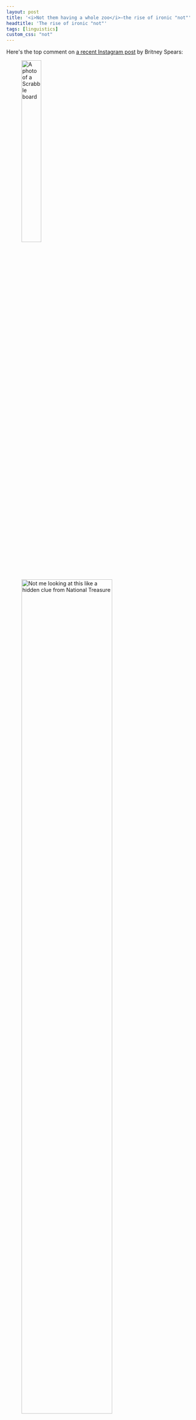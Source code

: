 ```yaml
---
layout: post
title: '<i>Not them having a whole zoo</i>—the rise of ironic "not"'
headtitle: 'The rise of ironic "not"'
tags: [linguistics]
custom_css: "not"
---
```


Here's the top comment on [a recent Instagram post](https://www.instagram.com/p/CLX1sI5ALi8/) by Britney Spears:

<figure>
<img src="/assets/not/britney_scrabble.jpg"
    style="width:35%"
    alt="A photo of a Scrabble board"
/>
<img src="/assets/not/insta_comment.png"
    style="width:75%"
    alt="Not me looking at this like a hidden clue from National Treasure"
/>
</figure>

If you're the sort of person who would follow Britney Spears on Instagram your response may be a nonplussed *And?*

But if you belong to an older, less online demographic, then maybe attempting to parse this sentence left you with a bit of a headache.

This is just one example of a novel use of *not* which has been on my radar for a while. Below I've cut together some clips of other examples, so you can get a sense of what it sounds like when spoken aloud, and the contexts in which it appears (you may want to turn on closed captions):

<iframe width="560" height="315" src="https://www.youtube.com/embed/sRyIA27V780" title="YouTube video player" frameborder="0" allow="accelerometer; autoplay; clipboard-write; encrypted-media; gyroscope; picture-in-picture" allowfullscreen></iframe>

## What does it mean?

"Not X" as an expression of a speaker's attitude toward X is not a new thing. For example:

> [Alice draws the curtains] "Not another rainy day..."

> [Billy hears a crashing sound and goes downstairs to investigate] "No! Not the Ming vase!"

These utterances express some combination of surprise and negative sentiment, ranging in degree from mild disappointment to horror (the difference being largely marked by intonation).

A defining feature of the novel use of *not* is that it adds a layer of irony to this equation. It expresses something like *mock* horror or playful incredulity. When Nene exclaims "Not a white refrigerator, honey!", it's not because the sight of the white fridge has her genuinely appalled. She's just cheekily pointing out that it's a bit *déclassé*.

In general, this "Not X" communicates a judgement that X is amusing and surprising.

When X is *intended* to be humourous, this can carry an approving tone ("Haha, good one"), as in this banter between Bob the Drag Queen and Aja:

<video controls width="480" style="max-width: 100%">
    <source src="/assets/not/not_blac_chyna.mp4"
        type="video/mp4"
    >
</video>

("Jan should have been Blac Chyna" is a joking reference to a memorable quote from [Nina Bo'nina Brown](https://en.wikipedia.org/wiki/Nina_Bo%27nina_Brown) in an earlier season of the show.)

On the other hand, it can also be used derisively ("X is risible and the person responsible ought to be embarrassed"). In [a recent feud with Candace Owens](https://www.vulture.com/2021/03/cardi-b-tweets-candace-owens-wap-grammys.html), Cardi B used this technique in three (since-deleted) tweets, including:

> Not candy doing a whole 13 minute video of this shit on IG .Deum i be making her waNna pull her pussy hairs out .🤣🤣😩😩😩😩🤣🤣🤣🤣🤣🤣😂🤣🤣😂🤣🤣😂🤣🤣[...]

Most instances fall between these extremes, somewhere in the region of playful ribbing. Including our Instagram comment:

> Not me looking at this like a hidden clue from National Treasure

Which can be read as a very mildly self-deprecating remark along the lines of "Haha, can you believe I'm carefully parsing this Britney Spears Instagram post for hidden messages? I'm such a dork!"

## How does it work?

In these "Not X" expressions, X generally belongs to one of two categories.

### Gerund-participial complements—*not X Y-ing Z*

A striking feature of this novel "Not X" is that X can be a gerund-participial clause (in the nomenclature of [CGEL](https://en.wikipedia.org/wiki/The_Cambridge_Grammar_of_the_English_Language)), as in

> Not <span style="text-decoration: underline">Ed calling out Taylor like this</span>

These are easily found on social media, but are difficult to find spoken aloud. (The supercut above has two examples at the end from YouTubers [Mike's Mic](https://www.youtube.com/channel/UCuwUl4_fcRio_valO7_lxjA) and [Larray](https://www.youtube.com/user/LarryVonVanity) who incorporate influences from [Stan Twitter](https://en.wikipedia.org/wiki/Stan_Twitter) into their speech).

It seems impossible to construct an expression of genuine shock or dismay in this way—even in cases where the subject of horror can't be easily encapsulated in a noun phrase. For example, after looking at the receipt for a restaurant meal, it would be very strange for me to exclaim with genuine alarm:

> Not that bottle of wine costing $100!

It's interesting that an explicit subject is mandatory in these clauses. i.e. we don't see examples like "Not having a shrine to Carly Rae Jepsen". Perhaps because of the tendency to want to bracket *not* with the verb (as in "[Lacking] a shrine to Carly Rae Jepsen").

Usually the subject of a gerund-participial clause can be in the genitive case ("She resented <span style="text-decoration: underline">my</span> noisily clicking my pen"), but this is associated with a more formal style, so it's not surprising we don't see examples like "Not his trying to blame you".

### Metalinguistic uses

The other main use of ironic "Not X" has X be a direct quote.

For example, on a Reddit forum dedicated to old-looking babies, someone posted a photo of their preternaturally cantankerous-looking infant with the title:

> Everyone knows not to bother Sondra from Payroll during tax season.

Leading another user to comment:

> [Lmao! Not sondra from payroll 😂](https://www.reddit.com/r/oldbabies/comments/lshqlu/everyone_knows_not_to_bother_sondra_from_payroll/gorf64l/)

Sometimes the material is explicitly wrapped in quotation marks (especially to avoid an ungrammatical/garden-path reading when X is not a noun phrase):

> Nah y'all just want Rina to get attention so bad that you'll invent theoretical negative attention. No one clutched their pearls, but maybe people turned off the tv lol.
>> [LMAO not “maybe people turned off the tv”](https://www.reddit.com/r/popheads/comments/jiutk5/rina_sawayama_xs_the_tonight_show_starring_jimmy/ga8z4on/?context=10000)

<!--This can be read as something like "Ha, I can't believe they said X!". It can be used approvingly (to emphasize an intentionally humorous turn of phrase) or pejoratively ("what you said was risible and you should be embarrassed") or somewhere in a playful middle ground. -->

Again, this metalinguistic pattern is not used when expressing genuine horror, e.g.:

> Not "your car has been towed"!

(Aside: While the label 'metalinguistic negation' is commonly used for expressions like this, it may give a misleading impression. Just because X is a quote doesn't mean that "Not X" is commenting on the surface form of X (what [Geurts 1998](https://www.researchgate.net/profile/Bart-Geurts/publication/221966748_The_Mechanisms_of_Denial/links/0fcfd50c10e3e286ee000000/The-Mechanisms-of-Denial.pdf) calls a "form denial") rather than the content of X. For example, when Kandy proposes "a fun game to teach you how to listen" and Nene responds "Not teach, honey", it does not suggest she would have been any less scornful if Kandy had instead suggested "a fun game to *educate* you on listening".)

## Who uses it?

Anecdotally, most of my exposure to this construction has been hearing it from drag queens, and seeing it in online spaces that skew young and gay.

But to get some actual data, I turned to Reddit, since comments there map to communities ("subreddits"), which, in many cases, have fairly predictable demographics.

I wrote a couple [quick scripts](https://github.com/colinmorris/ironic-not) to scrape all comments on Reddit beginning with a pattern like `not (me|you|them) (thinking|taking|using|acting|trying)`. In total, I found about 1,600 such comments. A manual scan suggested precision was quite high.

Here are the subreddits with the greatest number of these comments:

{% include not/subreddit_counts.md %}

(Full table [here](https://github.com/colinmorris/ironic-not/blob/master/sub_counts.csv))

For the most part, this list is dominated by small-to-medium subreddits whose readership is especially gay, female, young, or some combination of the three.

Given the small absolute numbers involved, this is a somewhat noisy signal (though I did verify there weren't any extremely prolific users distorting the data—no single author has more than 5 comments in the dataset.)

## Is it on the rise?

The distribution of "Not X" Reddit comments over time is not dissimilar to the trajectory of $GME:

![png](/assets/not/reddit_counts_over_time.png)

Here's a zoomed in view from the beginning of 2020 until the end of March 2021 (with one bin per month):

![png](/assets/not/reddit_counts_2020_on.png)

It's seen enormous growth over the last year, but judging by the dip in the last month, maybe it's a trend that's destined to burn out before becoming fully mainstream.

## Where does it come from?

A lot of recently popular slang that has more or less entered the mainstream (*shade, tea, beat, chile, go off*...) has followed a familiar pipeline to get there, starting in [AAVE](https://en.wikipedia.org/wiki/African-American_Vernacular_English) (or more specific largely-Black linguistic communities, such as the [ballroom scene](https://en.wikipedia.org/wiki/Ball_culture)), passing into gay slang and certain online communities (especially Stan Twitter and its progenitors), and eventually becoming commonplace enough to see use (or [misuse](https://jezebel.com/shade-court-lupita-a-confused-people-magazine-and-gr-1680005931)) in publications as vanilla as People Magazine or the Washington Post. 

In many cases, reality TV shows like *RuPaul's Drag Race* and *The Real Housewives of Atlanta*, with their endlessly quotable, reaction-gif-able casts of Black women and queer artists, have played a significant role in exposing this slang to a wider audience.

Despite the outsized popularity of ironic *not* on Drag Race subreddits, it seems that the show itself has probably had a very marginal role in its popularization. I grepped the closed captions for just about every episode of Drag Race and was only able to find one occurrence in 2020, and a couple in 2021 one of which is included in the supercut at the top (Olivia Lux's "not JVN all of a sudden").

On the other hand, we find occurrences on The Real Housewives of Atlanta as early as 2013. And while the Reddit data isn't especially indicative of use in Black communities (e.g. we don't see subreddits like [/r/BlackPeopleTwitter](https://www.reddit.com/r/BlackPeopleTwitter/) or [/r/BlackLadies](https://www.reddit.com/r/BlackLadies/) having lots of matching comments), Twitter tells a very different story.

### Antedating

The construction seems to be absent from Reddit before around [2015](https://www.reddit.com/r/rupaulsdragrace/comments/30chsa/pearl_on_defense_reuploaded/cpr5dk9/). However, searching Twitter for similar patterns actually turns up many earlier results, going back as far as 2008. (Failure to find earlier instances from the first couple years of Twitter's existence are explainable by the relatively tiny volume of tweets during this time. It therefore seems very plausible that this construction existed even before 2008.) Some examples:

<blockquote class="twitter-tweet"><p lang="en" dir="ltr">@fabglance1 lmfaooooooo not the george washington LOL</p>&mdash; Baepriℓ 🦉♏️ (@owldara112) <a href="https://twitter.com/owldara112/status/1362555044?ref_src=twsrc%5Etfw">March 20, 2009</a></blockquote> <script async src="https://platform.twitter.com/widgets.js" charset="utf-8"></script>

<blockquote class="twitter-tweet"><p lang="en" dir="ltr">Kris won&#39;t be getting &quot;Mother of the Year&quot;! Lmao not jackin your daughter&#39;s wedding gifts! Using her waffle maker? Totally <a href="https://twitter.com/hashtag/reckless?src=hash&amp;ref_src=twsrc%5Etfw">#reckless</a> lmao</p>&mdash; chuck[ie] (@iGiveNoChuck) <a href="https://twitter.com/iGiveNoChuck/status/6650134333?ref_src=twsrc%5Etfw">December 14, 2009</a></blockquote> <script async src="https://platform.twitter.com/widgets.js" charset="utf-8"></script>

<blockquote class="twitter-tweet"><p lang="en" dir="ltr">RT <a href="https://twitter.com/polishmepretty?ref_src=twsrc%5Etfw">@PolishMePretty</a>: Lmao not the locals in this mall talkin about &quot;girl yeah the sigmas havin a prty tonight&quot; =&gt; lmmfao! <a href="https://twitter.com/hashtag/dead?src=hash&amp;ref_src=twsrc%5Etfw">#dead</a></p>&mdash; hungbbq. (@dre__cole) <a href="https://twitter.com/dre__cole/status/15907346723110913?ref_src=twsrc%5Etfw">December 17, 2010</a></blockquote> <script async src="https://platform.twitter.com/widgets.js" charset="utf-8"></script>

More examples [here](/appendices/ironic-not-early-twitter-examples).

As far as it's possible to determine based on profiles, virtually all of these early tweeters seem to be Black, lending strong support to the idea of an AAVE origin.

### Comparable constructions

"Not X" fits in nicely with other examples of what we might call 'non-literal denial' in English. Compare, for example:

> Oh no they didn't!

> I **know** you didn't just call me lazy.

> He did **not** just do that.

In each case, the proposition being denied (e.g. that you called me lazy) is known to be true by all participants in the conversation. Grice's [maxim of quality](https://en.wikipedia.org/wiki/Cooperative_principle#Maxim_of_quality) says that we ought aim to make our contributions to the conversation *true* ones. Flouting this rule creates an implicature about the speaker's attitude toward the proposition. Something like "I find X so shocking or unpleasant, that I will (performatively) persist in my belief in ¬X even in the face of clear evidence to the contrary".

A less forceful version of the same pattern can be found in rhetorical questions like:

> Did you really just say that?

### Tips?

If you're aware of any uses of this construction pre-2008, I'd love it if you'd shoot me an e-mail (colin@cs.toronto.edu) so I can update this post. I'd also be very interested in any existing writing on this construction. I tried searching, but it's an exceptionally hard thing to google—the only item I found that directly addressed this was [this UrbanDictionary entry](https://www.urbandictionary.com/define.php?term=not&defid=15134005) from 2020.
